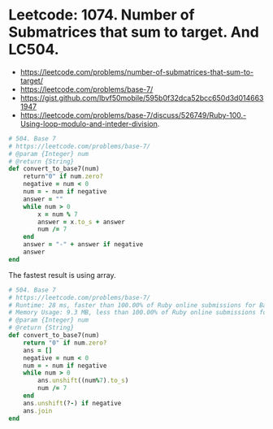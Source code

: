 # Leetcode:  1074. Number of Submatrices that sum to target. And LC504.

- https://leetcode.com/problems/number-of-submatrices-that-sum-to-target/
- https://leetcode.com/problems/base-7/
- https://gist.github.com/lbvf50mobile/595b0f32dca52bcc650d3d0146631947
- https://leetcode.com/problems/base-7/discuss/526749/Ruby-100.-Using-loop-modulo-and-inteder-division.

```Ruby
# 504. Base 7
# https://leetcode.com/problems/base-7/
# @param {Integer} num
# @return {String}
def convert_to_base7(num)
    return"0" if num.zero?
    negative = num < 0 
    num = - num if negative
    answer = ""
    while num > 0
        x = num % 7
        answer = x.to_s + answer
        num /= 7
    end
    answer = "-" + answer if negative
    answer
end
```

The fastest result is using array.

```Ruby
# 504. Base 7
# https://leetcode.com/problems/base-7/
# Runtime: 28 ms, faster than 100.00% of Ruby online submissions for Base 7.
# Memory Usage: 9.3 MB, less than 100.00% of Ruby online submissions for Base 7.
# @param {Integer} num
# @return {String}
def convert_to_base7(num)
    return "0" if num.zero?
    ans = []
    negative = num < 0
    num = - num if negative
    while num > 0
        ans.unshift((num%7).to_s)
        num /= 7
    end
    ans.unshift(?-) if negative
    ans.join
end
```